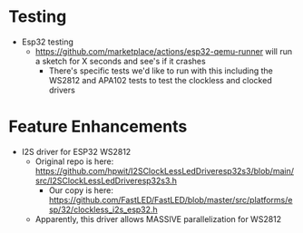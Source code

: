 # Testing

  * Esp32 testing
    * https://github.com/marketplace/actions/esp32-qemu-runner will run a sketch for X seconds and see's if it crashes
      * There's specific tests we'd like to run with this including the WS2812 and APA102 tests to test the clockless and clocked drivers

# Feature Enhancements

  * I2S driver for ESP32 WS2812
    * Original repo is here: https://github.com/hpwit/I2SClockLessLedDriveresp32s3/blob/main/src/I2SClockLessLedDriveresp32s3.h
      * Our copy is here: https://github.com/FastLED/FastLED/blob/master/src/platforms/esp/32/clockless_i2s_esp32.h
    * Apparently, this driver allows MASSIVE parallelization for WS2812
